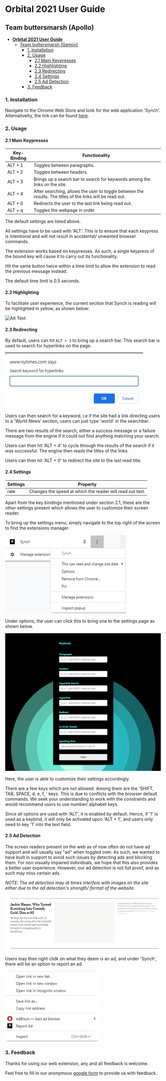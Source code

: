 # **Orbital 2021 User Guide**

## Team buttersmarsh (Apollo)

- [**Orbital 2021 User Guide** ](#orbital-2021-user-guide)
  - [Team buttersmarsh (Gemini)](#team-buttersmarsh-gemini)
    - [1. Installation](#1-installation)
    - [2. Usage](#2-usage)
      - [2.1 Main Keypresses](#21-main-keypresses)
      - [2.2 Highlighting ](#22-highlighting)
      - [2.3 Redirecting ](#23-redirecting)
      - [2.4 Settings ](#24-settings)
      - [2.5 Ad Detection](#25-ad-detection)
    - [3. Feedback](#3-feedback)

### 1. Installation

Navigate to the Chrome Web Store and look for the web application 'Synch'. Alternativelty, the link can be found [here](https://chrome.google.com/webstore/detail/synch/dgmaablnmfpnkipeiklohhlfdfbdifjl).

### 2. Usage

#### 2.1 Main Keypresses

| Key-Binding | Functionality                                                                                             |
| ----------- | --------------------------------------------------------------------------------------------------------- |
| ALT + 1     | Toggles between paragraphs.                                                                               |
| ALT + 2     | Toggles between headers.                                                                                  |
| ALT + 3     | Brings up a search bar to search for keywords among the links on the site.                                |
| ALT + 4     | After searching, allows the user to toggle between the results. The titles of the links will be read out. |
| ALT + 0     | Redirects the user to the last link being read out.                                                       |
| ALT + q     | Toggles the webpage in order                                                                              |

The default settings are listed above.

All settings have to be used with 'ALT'. This is to ensure that each keypress is intentional and will not result in accidental/ unwanted browser commands.

The extension works based on keypresses. As such, a single keypress of the bound key will cause it to carry out its functionality.

Hit the same button twice within a time limit to allow the extension to read the previous message instead.

The default time limit is 0.5 seconds.

#### 2.2 Highlighting

To facilitate user experience, the current section that Synch is reading will be highlighted in yellow, as shown below:

![Alt Text](https://media.giphy.com/media/wltXsytlG4GJCbg9J3/giphy.gif)

#### 2.3 Redirecting

By default, users can hit `ALT + 3` to bring up a search bar. This search bar is used to search for hyperlinks on the page.

![](/imgs/hyperlink_search.jpg)

Users can then search for a keyword, i.e if the site had a link directing users to a 'World News' section, users can just type 'world' in the searchbar.

There are two results of the search, either a success message or a failure message from the engine if it could not find anything matching your search.

Users can then hit 'ALT + 4' to cycle through the results of the search if it was successful. The engine then reads the titles of the links. 

Users can then hit 'ALT + 0' to redirect the site to the last read title.


#### 2.4 Settings

| Settings | Property                                                  |
| -------- | --------------------------------------------------------- |
| rate     | Changes the speed at which the reader will read out text. |

Apart from the key bindings mentioned under section 2.1, these are the other settings present which allows the user to customize their screen reader.

To bring up the settings menu, simply navigate to the top right of the screen to find the extensions manager.

![](/imgs/settings_extension.jpg)

Under options, the user can click this to bring one to the settings page as shown below.

![](/imgs/settings_page.jpg)

Here, the user is able to customize their settings accordingly.

There are a few keys which are not allowed. Among them are the 'SHIFT, TAB, SPACE, d, e, f, \' keys. This is due to conflicts with the browser default commands. We seek your understanding to work with the constraints and would recommend users to use number/ alphabet keys.

Since all options are used with 'ALT', it is enabled by default. Hence, if '1' is used as a keybind, it will only be activated upon 'ALT + 1', and users only need to key '1' into the text field.

#### 2.5 Ad Detection

The screen readers present on the web as of now often do not have ad support and will usually say "ad" when toggled over. As such, we wanted to have built in support to avoid such issues by detecting ads and blocking them. For non visually impaired individuals, we hope that this also provides a better user experience. However, our ad detection is not full proof, and as such may miss certain ads.

*NOTE: The ad detection may at times interfere with images on the site either due to the ad detection's strength/ format of the website.*

![](/imgs/adPower.jpg)

Users may then right clidk on what they deem is an ad, and under 'Synch', there will be an option to report an ad.

![](/imgs/reportAd.jpg)

### 3. Feedback

Thanks for using our web extension, any and all feedback is welcome.

Feel free to fill in our anonymous [google form](https://forms.gle/shDJbKfKJ92cbWFu9) to provide us with feedback.


